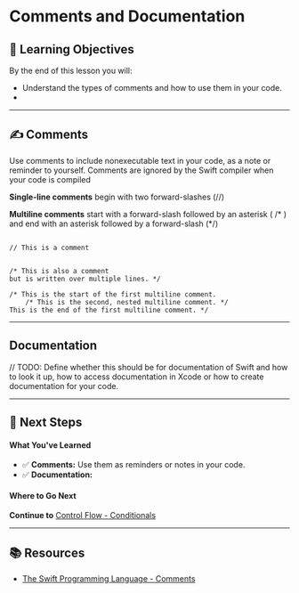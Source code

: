 # Comments and Documentation

## 🎯 Learning Objectives

By the end of this lesson you will:
- Understand the types of comments and how to use them in your code.
- 

---

## ✍️ Comments

Use comments to include nonexecutable text in your code, as a note or reminder to yourself. Comments are ignored by the Swift compiler when your code is compiled

**Single-line comments** begin with two forward-slashes (//)

**Multiline comments** start with a forward-slash followed by an asterisk ( /* ) and end with an asterisk followed by a forward-slash (*/)

```

// This is a comment


/* This is also a comment
but is written over multiple lines. */

/* This is the start of the first multiline comment.
    /* This is the second, nested multiline comment. */
This is the end of the first multiline comment. */

```
---

## Documentation

// TODO: Define whether this should be for documentation of Swift and how to look it up, how to access documentation in Xcode or how to create documentation for your code.

---

## 🛫 Next Steps

#### What You've Learned
- ✅ **Comments:** Use them as reminders or notes in your code.
- ✅ **Documentation:** 


#### Where to Go Next

**Continue to** [Control Flow - Conditionals]()

--- 

## 📚 Resources
- [The Swift Programming Language - Comments](https://docs.swift.org/swift-book/documentation/the-swift-programming-language/thebasics#Comments)